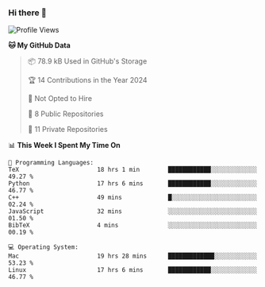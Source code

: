 ### Hi there 👋

<!--
**huayuan4396/huayuan4396** is a ✨ _special_ ✨ repository because its `README.md` (this file) appears on your GitHub profile.

Here are some ideas to get you started:

- 🔭 I’m currently working on ...
- 🌱 I’m currently learning ...
- 👯 I’m looking to collaborate on ...
- 🤔 I’m looking for help with ...
- 💬 Ask me about ...
- 📫 How to reach me: ...
- 😄 Pronouns: ...
- ⚡ Fun fact: ...
-->

<!--START_SECTION:waka-->
![Profile Views](http://img.shields.io/badge/Profile%20Views-0-blue)

**🐱 My GitHub Data** 

> 📦 78.9 kB Used in GitHub's Storage 
 > 
> 🏆 14 Contributions in the Year 2024
 > 
> 🚫 Not Opted to Hire
 > 
> 📜 8 Public Repositories 
 > 
> 🔑 11 Private Repositories 
 > 
📊 **This Week I Spent My Time On** 

```text
💬 Programming Languages: 
TeX                      18 hrs 1 min        ████████████░░░░░░░░░░░░░   49.27 % 
Python                   17 hrs 6 mins       ████████████░░░░░░░░░░░░░   46.77 % 
C++                      49 mins             █░░░░░░░░░░░░░░░░░░░░░░░░   02.24 % 
JavaScript               32 mins             ░░░░░░░░░░░░░░░░░░░░░░░░░   01.50 % 
BibTeX                   4 mins              ░░░░░░░░░░░░░░░░░░░░░░░░░   00.19 % 

💻 Operating System: 
Mac                      19 hrs 28 mins      █████████████░░░░░░░░░░░░   53.23 % 
Linux                    17 hrs 6 mins       ████████████░░░░░░░░░░░░░   46.77 % 
```


<!--END_SECTION:waka-->
